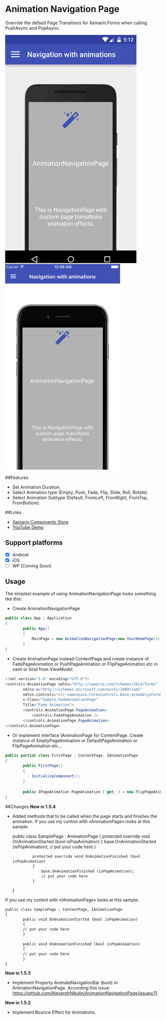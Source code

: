 # Animation Navigation Page
Override the default Page Transitions for Xamarin.Forms when calling PushAsync and PopAsync.

![Android](Gif/Android.gif) ![iOS](Gif/iOS.gif)

##Features
- Set Animation Duration.
- Select Animation type (Empty, Push, Fade, Flip, Slide, Roll, Rotate).
- Select Animation Subtype (Default, FromLeft, FromRight, FromTop, FromBottom).

##Links
- [Xamarin Components Store](https://components.xamarin.com/view/customnavpage)
- [YouTube Demo](https://youtu.be/Re48wHf_7yU)

## Support platforms

- [x] Android
- [x] iOS
- [ ] WP (Coming Soon)

## Usage
The simplest example of using AnimationNavigationPage looks something like this:

- Create AnimationNavigationPage
```csharp  
public class App : Application
{
        public App()
        {
            MainPage = new AnimationNavigationPage(new YourHomePage());
        }
}
```
- Create AnimationPage instead ContentPage and create instance of FadePageAnimation or PushPageAnimation or FlipPageAnimation etc in xaml or bind from ViewModel.
```csharp   
<?xml version="1.0" encoding="UTF-8"?>
<controls:AnimationPage xmlns="http://xamarin.com/schemas/2014/forms"
        xmlns:x="http://schemas.microsoft.com/winfx/2009/xaml"
        xmlns:controls="clr-namespace:FormsControls.Base;assembly=FormsControls.Base"
        x:Class="Sample.FadeAnimationPage"
        Title="Fade Animation">
        <controls:AnimationPage.PageAnimation>
            <controls:FadePageAnimation />
        </controls:AnimationPage.PageAnimation>
</controls:AnimationPage>
```
- Or implement interface IAnimationPage for ContentPage. Create instance of EmptyPageAnimation or DefaultPageAnimation or FlipPageAnimation etc... 
```csharp   
public partial class FirstPage : ContentPage, IAnimationPage
{
        public FirstPage()
        {
            InitializeComponent();
        }
    
        public IPageAnimation PageAnimation { get; } = new FlipPageAnimation { Duration = 650, Subtype = AnimationSubtype.FromLeft }; 
}
```

##Changes
**New in 1.5.4**
 
 - Added methods that to be called when the page starts and finishes the animation.
If you use my control with «AnimationPage» looks at this sample:

    public class SamplePage : AnimationPage
    {
                protected override void OnAnimationStarted (bool isPopAnimation)
                {
                    base.OnAnimationStarted (isPopAnimation);
                    // put your code here
                }
        
                protected override void OnAnimationFinished (bool isPopAnimation)
                {
                    base.OnAnimationFinished (isPopAnimation);
                    // put your code here
                } 
    }

If you use my control with «IAnimationPage» looks at this sample:

    public class SamplePage : ContentPage, IAnimationPage
    {
            public void OnAnimationStarted (bool isPopAnimation)
            {
            // put your code here
            }
        
            public void OnAnimationFinished (bool isPopAnimation)
            {
            // put your code here
            } 
    }
    
**New in 1.5.3**

- Implement Property AnimateNavigationBar (bool) in AnimationNavigationPage. According this issue: https://github.com/AlexandrNikulin/AnimationNavigationPage/issues/11

**New in 1.5.2**

- Implement Bounce Effect for Animations.

